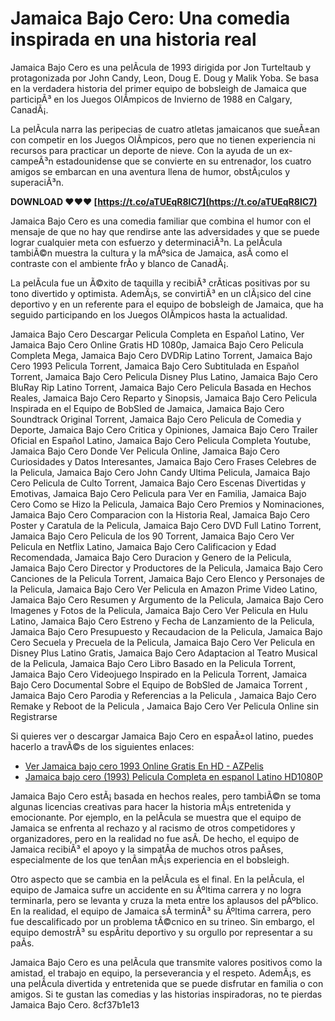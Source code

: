 
 
# Jamaica Bajo Cero: Una comedia inspirada en una historia real
 
Jamaica Bajo Cero es una pelÃ­cula de 1993 dirigida por Jon Turteltaub y protagonizada por John Candy, Leon, Doug E. Doug y Malik Yoba. Se basa en la verdadera historia del primer equipo de bobsleigh de Jamaica que participÃ³ en los Juegos OlÃ­mpicos de Invierno de 1988 en Calgary, CanadÃ¡.
 
La pelÃ­cula narra las peripecias de cuatro atletas jamaicanos que sueÃ±an con competir en los Juegos OlÃ­mpicos, pero que no tienen experiencia ni recursos para practicar un deporte de nieve. Con la ayuda de un ex-campeÃ³n estadounidense que se convierte en su entrenador, los cuatro amigos se embarcan en una aventura llena de humor, obstÃ¡culos y superaciÃ³n.
 
**DOWNLOAD ❤❤❤ [https://t.co/aTUEqR8lC7](https://t.co/aTUEqR8lC7)**


 
Jamaica Bajo Cero es una comedia familiar que combina el humor con el mensaje de que no hay que rendirse ante las adversidades y que se puede lograr cualquier meta con esfuerzo y determinaciÃ³n. La pelÃ­cula tambiÃ©n muestra la cultura y la mÃºsica de Jamaica, asÃ­ como el contraste con el ambiente frÃ­o y blanco de CanadÃ¡.
 
La pelÃ­cula fue un Ã©xito de taquilla y recibiÃ³ crÃ­ticas positivas por su tono divertido y optimista. AdemÃ¡s, se convirtiÃ³ en un clÃ¡sico del cine deportivo y en un referente para el equipo de bobsleigh de Jamaica, que ha seguido participando en los Juegos OlÃ­mpicos hasta la actualidad.
 
Jamaica Bajo Cero Descargar Pelicula Completa en Español Latino,  Ver Jamaica Bajo Cero Online Gratis HD 1080p,  Jamaica Bajo Cero Pelicula Completa Mega,  Jamaica Bajo Cero DVDRip Latino Torrent,  Jamaica Bajo Cero 1993 Pelicula Torrent,  Jamaica Bajo Cero Subtitulada en Español Torrent,  Jamaica Bajo Cero Pelicula Disney Plus Latino,  Jamaica Bajo Cero BluRay Rip Latino Torrent,  Jamaica Bajo Cero Pelicula Basada en Hechos Reales,  Jamaica Bajo Cero Reparto y Sinopsis,  Jamaica Bajo Cero Pelicula Inspirada en el Equipo de BobSled de Jamaica,  Jamaica Bajo Cero Soundtrack Original Torrent,  Jamaica Bajo Cero Pelicula de Comedia y Deporte,  Jamaica Bajo Cero Critica y Opiniones,  Jamaica Bajo Cero Trailer Oficial en Español Latino,  Jamaica Bajo Cero Pelicula Completa Youtube,  Jamaica Bajo Cero Donde Ver Pelicula Online,  Jamaica Bajo Cero Curiosidades y Datos Interesantes,  Jamaica Bajo Cero Frases Celebres de la Pelicula,  Jamaica Bajo Cero John Candy Ultima Pelicula,  Jamaica Bajo Cero Pelicula de Culto Torrent,  Jamaica Bajo Cero Escenas Divertidas y Emotivas,  Jamaica Bajo Cero Pelicula para Ver en Familia,  Jamaica Bajo Cero Como se Hizo la Pelicula,  Jamaica Bajo Cero Premios y Nominaciones,  Jamaica Bajo Cero Comparacion con la Historia Real,  Jamaica Bajo Cero Poster y Caratula de la Pelicula,  Jamaica Bajo Cero DVD Full Latino Torrent,  Jamaica Bajo Cero Pelicula de los 90 Torrent,  Jamaica Bajo Cero Ver Pelicula en Netflix Latino,  Jamaica Bajo Cero Calificacion y Edad Recomendada,  Jamaica Bajo Cero Duracion y Genero de la Pelicula,  Jamaica Bajo Cero Director y Productores de la Pelicula,  Jamaica Bajo Cero Canciones de la Pelicula Torrent,  Jamaica Bajo Cero Elenco y Personajes de la Pelicula,  Jamaica Bajo Cero Ver Pelicula en Amazon Prime Video Latino,  Jamaica Bajo Cero Resumen y Argumento de la Pelicula,  Jamaica Bajo Cero Imagenes y Fotos de la Pelicula,  Jamaica Bajo Cero Ver Pelicula en Hulu Latino,  Jamaica Bajo Cero Estreno y Fecha de Lanzamiento de la Pelicula,  Jamaica Bajo Cero Presupuesto y Recaudacion de la Pelicula,  Jamaica Bajo Cero Secuela y Precuela de la Pelicula,  Jamaica Bajo Cero Ver Pelicula en Disney Plus Latino Gratis,  Jamaica Bajo Cero Adaptacion al Teatro Musical de la Pelicula,  Jamaica Bajo Cero Libro Basado en la Pelicula Torrent,  Jamaica Bajo Cero Videojuego Inspirado en la Pelicula Torrent,  Jamaica Bajo Cero Documental Sobre el Equipo de BobSled de Jamaica Torrent ,  Jamaica Bajo Cero Parodia y Referencias a la Pelicula ,  Jamaica Bajo Cero Remake y Reboot de la Pelicula ,  Jamaica Bajo Cero Ver Pelicula Online sin Registrarse
 
Si quieres ver o descargar Jamaica Bajo Cero en espaÃ±ol latino, puedes hacerlo a travÃ©s de los siguientes enlaces:
 
- [Ver Jamaica bajo cero 1993 Online Gratis En HD - AZPelis](https://jamaica-bajo-cero.azpelis.com/)
- [Jamaica bajo cero (1993) Pelicula Completa en espanol Latino HD1080P](https://fanpelis.la/jamaica-bajo-cero/)

Jamaica Bajo Cero estÃ¡ basada en hechos reales, pero tambiÃ©n se toma algunas licencias creativas para hacer la historia mÃ¡s entretenida y emocionante. Por ejemplo, en la pelÃ­cula se muestra que el equipo de Jamaica se enfrenta al rechazo y al racismo de otros competidores y organizadores, pero en la realidad no fue asÃ­. De hecho, el equipo de Jamaica recibiÃ³ el apoyo y la simpatÃ­a de muchos otros paÃ­ses, especialmente de los que tenÃ­an mÃ¡s experiencia en el bobsleigh.
 
Otro aspecto que se cambia en la pelÃ­cula es el final. En la pelÃ­cula, el equipo de Jamaica sufre un accidente en su Ãºltima carrera y no logra terminarla, pero se levanta y cruza la meta entre los aplausos del pÃºblico. En la realidad, el equipo de Jamaica sÃ­ terminÃ³ su Ãºltima carrera, pero fue descalificado por un problema tÃ©cnico en su trineo. Sin embargo, el equipo demostrÃ³ su espÃ­ritu deportivo y su orgullo por representar a su paÃ­s.
 
Jamaica Bajo Cero es una pelÃ­cula que transmite valores positivos como la amistad, el trabajo en equipo, la perseverancia y el respeto. AdemÃ¡s, es una pelÃ­cula divertida y entretenida que se puede disfrutar en familia o con amigos. Si te gustan las comedias y las historias inspiradoras, no te pierdas Jamaica Bajo Cero.
 8cf37b1e13
 
